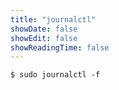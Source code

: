 ```yaml
---
title: "journalctl"
showDate: false
showEdit: false
showReadingTime: false
---
```


```console
$ sudo journalctl -f
```
